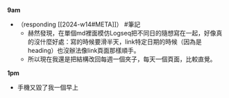 **9am**
- （responding [[2024-w14#META]]） #筆記
	- 赫然發現，在單個md裡面模仿Logseq把不同日的隨想寫在一起，好像真的沒什麼好處：寫的時候要滑半天，link特定日期的時候（因為是heading）也沒辦法像link頁面那樣順手。
	- 所以現在我還是把結構改回每週一個夾子，每天一個頁面，比較直覺。

**1pm**
- 手機又毀了我一個早上
